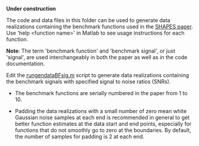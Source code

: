 **Under construction**

The code and data files in this folder can be used to generate data 
realizations containing the benchmark functions used in the [SHAPES paper](https://arxiv.org/abs/1907.12160). Use 'help \<function name\>' in Matlab to see usage instructions for each function.

**Note**: The term 'benchmark function' and 'benchmark signal', or just 'signal', are used interchangeably in both the paper as well as in the code documentation.

Edit the [rungendataBFsig.m](./rungendataBFsig.m) script to generate data realizations containing the benchmark signals with specified signal to noise ratios (SNRs). 

* The benchmark functions are serially numbered in the paper from 1 to 10. 

* Padding the data realizations with a small number of zero mean white Gaussian noise samples at each end is recommended in general to get better function estimates at the data start and end points, especially for functions that do not smoothly go to zero at the boundaries. By default, the number of samples for padding is 2 at each end. 